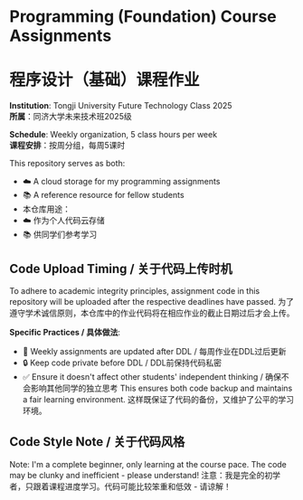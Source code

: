 # Programming (Foundation) Course Assignments
# 程序设计（基础）课程作业

**Institution**: Tongji University Future Technology Class 2025  
**所属**：同济大学未来技术班2025级

**Schedule**: Weekly organization, 5 class hours per week  
**课程安排**：按周分组，每周5课时

This repository serves as both:
- ☁️ A cloud storage for my programming assignments
- 📚 A reference resource for fellow students
- 本仓库用途：
- ☁️ 作为个人代码云存储
- 📚 供同学们参考学习

## Code Upload Timing / 关于代码上传时机
To adhere to academic integrity principles, assignment code in this repository will be uploaded after the respective deadlines have passed.
为了遵守学术诚信原则，本仓库中的作业代码将在相应作业的截止日期过后才会上传。

**Specific Practices / 具体做法**:
- 📅 Weekly assignments are updated after DDL / 每周作业在DDL过后更新
- 🔒 Keep code private before DDL / DDL前保持代码私密
- ✅ Ensure it doesn't affect other students' independent thinking / 确保不会影响其他同学的独立思考
This ensures both code backup and maintains a fair learning environment.
这样既保证了代码的备份，又维护了公平的学习环境。

## Code Style Note / 关于代码风格
Note: I'm a complete beginner, only learning at the course pace. The code may be clunky and inefficient - please understand!
注意：我是完全的初学者，只跟着课程进度学习。代码可能比较笨重和低效 - 请谅解！
